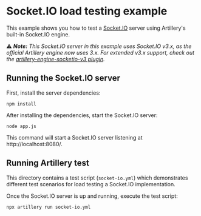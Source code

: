 # Socket.IO load testing example

This example shows you how to test a [Socket.IO](https://socket.io/) server using Artillery's built-in Socket.IO engine.

⚠️ _**Note:** This Socket.IO server in this example uses Socket.IO v3.x, as the official Artillery engine now uses 3.x. For extended v3.x support, check out the [artillery-engine-socketio-v3 plugin](https://github.com/ptejada/artillery-engine-socketio-v3)._

## Running the Socket.IO server

First, install the server dependencies:

```
npm install
```

After installing the dependencies, start the Socket.IO server:

```
node app.js
```

This command will start a Socket.IO server listening at http://localhost:8080/.

## Running Artillery test

This directory contains a test script (`socket-io.yml`) which demonstrates different test scenarios for load testing a Socket.IO implementation.

Once the Socket.IO server is up and running, execute the test script:

```
npx artillery run socket-io.yml
```
